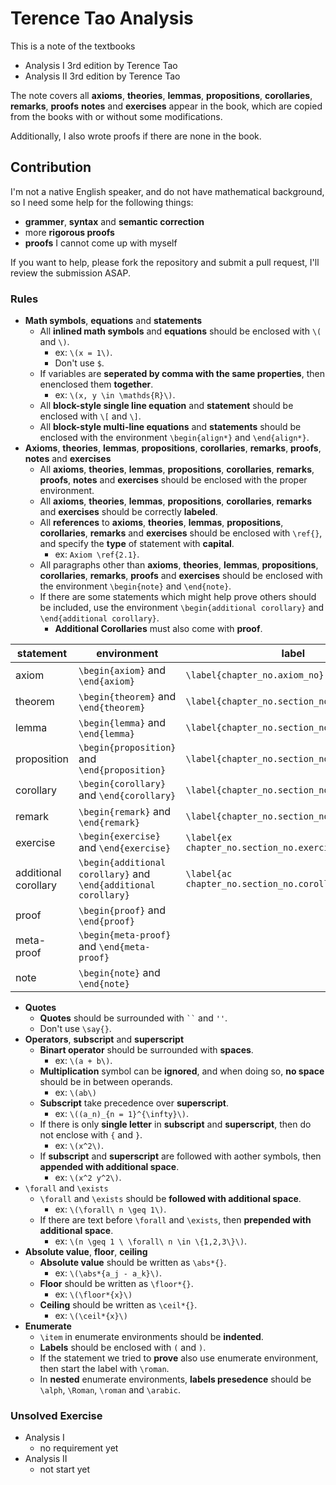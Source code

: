 # Terence Tao Analysis

This is a note of the textbooks

- Analysis I 3rd edition by Terence Tao
- Analysis II 3rd edition by Terence Tao

The note covers all **axioms**, **theories**, **lemmas**, **propositions**, **corollaries**, **remarks**, **proofs** **notes** and **exercises** appear in the book, which are copied from the books with or without some modifications.

Additionally, I also wrote proofs if there are none in the book.

## Contribution

I'm not a native English speaker, and do not have mathematical background, so I need some help for the following things:

- **grammer**, **syntax** and **semantic correction**
- more **rigorous proofs**
- **proofs** I cannot come up with myself

If you want to help, please fork the repository and submit a pull request, I'll review the submission ASAP.

### Rules

- **Math symbols**, **equations** and **statements**
  - All **inlined math symbols** and **equations** should be enclosed with `\(` and `\)`.
    - ex: `\(x = 1\)`.
    - Don't use `$`.
  - If variables are **seperated by comma with the same properties**, then enenclosed them **together**.
    - ex: `\(x, y \in \mathds{R}\)`.
  - All **block-style single line equation** and **statement** should be enclosed with `\[` and `\]`.
  - All **block-style multi-line equations** and **statements** should be enclosed with the environment `\begin{align*}` and `\end{align*}`.
- **Axioms**, **theories**, **lemmas**, **propositions**, **corollaries**, **remarks**, **proofs**, **notes** and **exercises**
  - All **axioms**, **theories**, **lemmas**, **propositions**, **corollaries**, **remarks**, **proofs**, **notes** and **exercises** should be enclosed with the proper environment.
  - All **axioms**, **theories**, **lemmas**, **propositions**, **corollaries**, **remarks** and **exercises** should be correctly **labeled**.
  - All **references** to **axioms**, **theories**, **lemmas**, **propositions**, **corollaries**, **remarks** and **exercises** should be enclosed with `\ref{}`, and specify the **type** of statement with **capital**.
    - ex: `Axiom \ref{2.1}`.
  - All paragraphs other than **axioms**, **theories**, **lemmas**, **propositions**, **corollaries**, **remarks**, **proofs** and **exercises** should be enclosed with the environment `\begin{note}` and `\end{note}`.
  - If there are some statements which might help prove others should be included, use the environment `\begin{additional corollary}` and `\end{additional corollary}`.
    - **Additional Corollaries** must also come with **proof**.

|statement|environment|label|
|-|-|-|
|axiom|`\begin{axiom}` and `\end{axiom}`|`\label{chapter_no.axiom_no}`|
|theorem|`\begin{theorem}` and `\end{theorem}`|`\label{chapter_no.section_no.statement_no}`|
|lemma|`\begin{lemma}` and `\end{lemma}`|`\label{chapter_no.section_no.statement_no}`|
|proposition|`\begin{proposition}` and `\end{proposition}`|`\label{chapter_no.section_no.statement_no}`|
|corollary|`\begin{corollary}` and `\end{corollary}`|`\label{chapter_no.section_no.statement_no}`|
|remark|`\begin{remark}` and `\end{remark}`|`\label{chapter_no.section_no.statement_no}`|
|exercise|`\begin{exercise}` and `\end{exercise}`|`\label{ex chapter_no.section_no.exercise_no}`|
|additional corollary|`\begin{additional corollary}` and `\end{additional corollary}`|`\label{ac chapter_no.section_no.corollary_no}`|
|proof|`\begin{proof}` and `\end{proof}`||
|meta-proof|`\begin{meta-proof}` and `\end{meta-proof}`||
|note|`\begin{note}` and `\end{note}`||

- **Quotes**
  - **Quotes** should be surrounded with ``` `` ``` and `''`.
  - Don't use `\say{}`.
- **Operators**, **subscript** and **superscript**
  - **Binart operator** should be surrounded with **spaces**.
    - ex: `\(a + b\)`.
  - **Multiplication** symbol can be **ignored**, and when doing so, **no space** should be in between operands.
    - ex: `\(ab\)`
  - **Subscript** take precedence over **superscript**.
    - ex: `\((a_n)_{n = 1}^{\infty}\)`.
  - If there is only **single letter** in **subscript** and **superscript**, then do not enclose with `{` and `}`.
    - ex: `\(x^2\)`.
  - If **subscript** and **superscript** are followed with aother symbols, then **appended with additional space**.
    - ex: `\(x^2 y^2\)`.
- `\forall` and `\exists`
  - `\forall` and `\exists` should be **followed with additional space**.
    - ex: `\(\forall\ n \geq 1\)`.
  - If there are text before `\forall` and `\exists`, then **prepended with additional space**.
    - ex: `\(n \geq 1 \ \forall\ n \in \{1,2,3\}\)`.
- **Absolute value**, **floor**, **ceiling**
  - **Absolute value** should be written as `\abs*{}`.
    - ex: `\(\abs*{a_j - a_k}\)`.
  - **Floor** should be written as `\floor*{}`.
    - ex: `\(\floor*{x}\)`
  - **Ceiling** should be written as `\ceil*{}`.
    - ex: `\(\ceil*{x}\)`
- **Enumerate**
  - `\item` in enumerate environments should be **indented**.
  - **Labels** should be enclosed with `(` and `)`.
  - If the statement we tried to **prove** also use enumerate environment, then start the label with `\roman`.
  - In **nested** enumerate environments, **labels presedence** should be `\alph`, `\Roman`, `\roman` and `\arabic`.

### Unsolved Exercise

- Analysis I
  - no requirement yet
- Analysis II
  - not start yet
